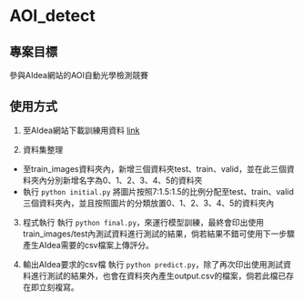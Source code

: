# AOI_detect

## 專案目標
參與AIdea網站的AOI自動光學檢測競賽


## 使用方式
1.	至AIdea網站下載訓練用資料 [link](https://aidea-web.tw/topic/a49e3f76-69c9-4a4a-bcfc-c882840b3f27)

2.	資料集整理
* 至train_images資料夾內，新增三個資料夾test、train、valid，並在此三個資料夾內分別新增名字為0、1、2、3、4、5的資料夾
* 執行 `python initial.py` 將圖片按照7:1.5:1.5的比例分配至test、train、valid三個資料夾內，並且按照圖片的分類放置0、1、2、3、4、5的資料夾內

3.	程式執行
執行 `python final.py`，來運行模型訓練，最終會印出使用train_images/test內測試資料進行測試的結果，倘若結果不錯可使用下一步驟產生AIdea需要的csv檔案上傳評分。

4.	輸出AIdea要求的csv檔
執行 `python predict.py`，除了再次印出使用測試資料進行測試的結果外，也會在資料夾內產生output.csv的檔案，倘若此檔已存在即立刻複寫。
